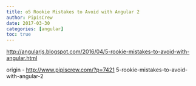 ```yaml
---
title: o5 Rookie Mistakes to Avoid with Angular 2
author: PipisCrew
date: 2017-03-30
categories: [angular]
toc: true
---
```


http://angularjs.blogspot.com/2016/04/5-rookie-mistakes-to-avoid-with-angular.html

origin - http://www.pipiscrew.com/?p=7421 5-rookie-mistakes-to-avoid-with-angular-2